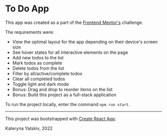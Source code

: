 # To Do App

This app was created as a part of the [Frontend Mentor's](https://www.frontendmentor.io/home) challenge.

The requirements were:
* View the optimal layout for the app depending on their device's screen size
* See hover states for all interactive elements on the page
* Add new todos to the list
* Mark todos as complete
* Delete todos from the list
* Filter by all/active/complete todos
* Clear all completed todos
* Toggle light and dark mode
* Bonus: Drag and drop to reorder items on the list
* Bonus: Build this project as a full-stack application

To run the project locally, enter the command `npm run start`.

---

This project was bootstrapped with [Create React App](https://github.com/facebook/create-react-app).

Kateryna Yatskiv, 2022

